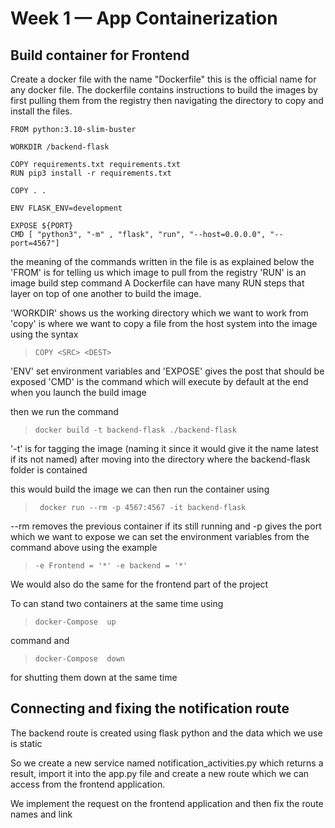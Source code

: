 # Week 1 — App Containerization

## Build container for Frontend

Create a docker file with the name "Dockerfile" this is the official name for any docker file. The dockerfile contains instructions to build the images by first pulling them from the registry then navigating the directory to copy and install the files.

```
FROM python:3.10-slim-buster

WORKDIR /backend-flask

COPY requirements.txt requirements.txt
RUN pip3 install -r requirements.txt

COPY . .

ENV FLASK_ENV=development

EXPOSE ${PORT}
CMD [ "python3", "-m" , "flask", "run", "--host=0.0.0.0", "--port=4567"]
```

the meaning of the commands written in the file is as explained below
the
'FROM' is for telling us which image to pull from the registry
'RUN' is an image build step command
A Dockerfile can have many RUN steps that layer on top of one another to build the image.

'WORKDIR' shows us the working directory which we want to work from
'copy' is where we want to copy a file from the host system into the image using the syntax

> `COPY <SRC> <DEST>`

'ENV' set environment variables and
'EXPOSE' gives the post that should be exposed
'CMD' is the command which will execute by default at the end when you launch the build image

then we run the command

> `docker build -t backend-flask ./backend-flask`

'-t' is for tagging the image (naming it since it would give it the name latest if its not named)
after moving into the directory where the backend-flask folder is contained

this would build the image we can then run the container using

> ` docker run --rm -p 4567:4567 -it backend-flask`

--rm removes the previous container if its still running and -p gives the port which we want to expose
we can set the environment variables from the command above using the example

> `-e Frontend = '*' -e backend = '*'`

We would also do the same for the frontend part of the project

To can stand two containers at the same time using

> `docker-Compose  up`

command and

> `docker-Compose  down`

for shutting them down at the same time

## Connecting and fixing the notification route

The backend route is created using flask python and the data which we use is static

So we create a new service named notification_activities.py which returns a result, import it into the app.py file and create a new route which we can access from the frontend application.

We implement the request on the frontend application and then fix the route names and link
